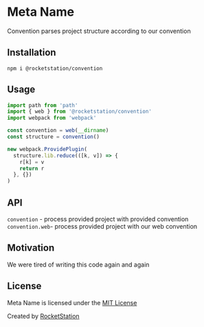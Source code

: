 # Meta Name

Convention parses project structure according to our convention

## Installation

```
npm i @rocketstation/convention
```

## Usage

```javascript
import path from 'path'
import { web } from '@rocketstation/convention'
import webpack from 'webpack'

const convention = web(__dirname)
const structure = convention()

new webpack.ProvidePlugin(
  structure.lib.reduce(([k, v]) => {
    r[k] = v
    return r
  }, {})
)
```

## API

`convention` - process provided project with provided convention
`convention.web`- process provided project with our web convention

## Motivation

We were tired of writing this code again and again

## License

Meta Name is licensed under the [MIT License](http://opensource.org/licenses/MIT)

Created by [RocketStation](http://rstation.io)
